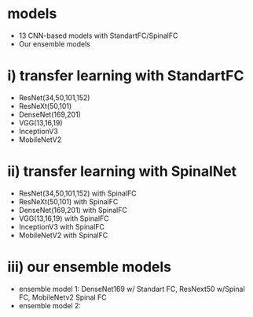 # models
- 13 CNN-based models with StandartFC/SpinalFC
- Our ensemble models
# i) transfer learning with StandartFC
- ResNet(34,50,101,152)
- ResNeXt(50,101)
- DenseNet(169,201)
- VGG(13,16,19)
- InceptionV3
- MobileNetV2
# ii) transfer learning with SpinalNet
- ResNet(34,50,101,152) with SpinalFC
- ResNeXt(50,101) with SpinalFC
- DenseNet(169,201) with SpinalFC
- VGG(13,16,19) with SpinalFC
- InceptionV3 with SpinalFC
- MobileNetV2 with SpinalFC
# iii) our ensemble models
- ensemble model 1: DenseNet169 w/ Standart FC, ResNext50 w/Spinal FC, MobileNetv2 Spinal FC
- ensemble model 2: 
